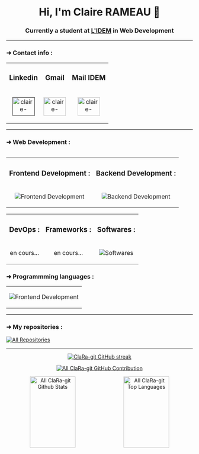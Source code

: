 <body>
	<h1 align="center">Hi, I'm Claire RAMEAU 👋</h1>
	<h3 align="center">Currently a student at <a href="https://lidem.eu/" target="blank">L'IDEM</a> in Web Development</h3>
	<hr>
	<h3 align="left">➜ Contact info :</h3>
	<p align="left">
		<table>
			<tr>
				<td>
					<h3 align="center">Linkedin</h3>
				</td>
				<td>
					<h3 align="center">Gmail</h3>
				</td>
				<td>
					<h3 align="center">Mail IDEM</h3>
				</td>
			</tr>
			<tr>
				<td>
					<p align="center">
						<a href="" target="blank"
						><img
							src="https://skillicons.dev/icons?i=linkedin"
							alt="claire-rameau-linkedin"
							height="50"
							width="60"
						/></a>
					</p>
				</td>
				<td>				
					<p align="center">
						<a href="mailto:rameau.claire.cr@gmail.com" target="blank"
						><img
							src="https://skillicons.dev/icons?i=gmail"
							alt="claire-rameau-email"
							height="50"
							width="60"
						/></a>
					</p>
				</td>
				<td>
					<p align="center">
						<a href="mailto:claire.rameau@lidem.education" target="blank"
						><img
							src="https://skillicons.dev/icons?i=gmail"
							alt="claire-rameau-idem-email"
							height="50"
							width="60"
						/></a>
					</p>
				</td>
			</tr>
		<table>
	</p>
	<hr>
	<h3>➜ Web Development :</h3>
	<table>
		<tr>
			<th><h3 align="left">Frontend Development :</h3></th>
	                <th><h3 align="left">Backend Development :</h3></th>
		</tr>
		<tr>
			<td>
				<p align="center">
					<img src="https://skillicons.dev/icons?i=html,css,javascript" alt="Frontend Development"/>
				</p>
			</td>
			<td>
				<p align="center">
					<img src="https://skillicons.dev/icons?i=php,mysql" alt="Backend Development"/>
				</p>
			</td>
		</tr>
	</table>
	<table>
		<tr>
			<th><h3 align="left">DevOps :</h3></th>
	        <th><h3 align="left">Frameworks :</h3></th>
			<th><h3 align="left">Softwares :</h3></th>
		</tr>
		<tr>
			<td>
				<p align="center">
					en cours...
					<!--<img src="https://skillicons.dev/icons?i=docker" alt="DevOps"/>-->
				</p>
			</td>
			<td>
				<p align="center">
					en cours...
					<!--<img src="https://skillicons.dev/icons?i=symfony,react" alt="Frameworks"/>-->
				</p>
			</td>
			<td>
				<p align="center">
					<img src="https://skillicons.dev/icons?i=sublime,vscode" alt="Softwares"/>
				</p>
			</td>
		</tr>
	</table> 
	<h3>➜ Programmming languages :</h3>
	<table>
		<tr>
			<td>
				<p align="center">
					<img src="https://skillicons.dev/icons?i=c,py" alt="Frontend Development"/>
				</p>
			</td>
		</tr>
    	</table>
	<hr>
	<h3>➜ My repositories :</h3>
	 <p align="left">
	    <a href="https://github.com/ClaRa-git?tab=repositories" target="_blank"
	      ><img
	        alt="All Repositories"
	        title="All Repositories"
	        src="https://img.shields.io/badge/-All%20Repos-2962FF?style=for-the-badge&logo=koding&logoColor=white"
	    /></a>
	  </p>
	<hr>
	<p align="center">
		<a href="https://github.com/ClaRa-git">
		<img
			src="https://github-readme-streak-stats.herokuapp.com/?user=ClaRa-git&theme=radical&border=7F3FBF&background=0D1117"
			alt="ClaRa-git GitHub streak"
		/>
		</a>
	</p>	
	<p align="center">
		<a href="https://github.com/ClaRa-git">
		<img
			src="https://github-profile-summary-cards.vercel.app/api/cards/profile-details?username=ClaRa-git&theme=radical"
			alt="All ClaRa-git GitHub Contribution"
		/>
		</a>
	</p>	
	<p align="center">
		<a>
		<a href="https://github.com/ClaRa-git"
			><img
			alt="All ClaRa-git Github Stats"
			src="https://denvercoder1-github-readme-stats.vercel.app/api?username=ClaRa-git&show_icons=true&count_private=true&theme=react&border_color=7F3FBF&bg_color=0D1117&title_color=F85D7F&icon_color=F8D866"
			height="192px"
			width="49.5%"
		/></a>
		</a>
		<a>
			<a href="https://github.com/ClaRa-git"
				><img
				alt="All ClaRa-git Top Languages"
				src="https://denvercoder1-github-readme-stats.vercel.app/api/top-langs/?username=ClaRa-git&langs_count=8&layout=compact&theme=react&border_color=7F3FBF&bg_color=0D1117&title_color=F85D7F&icon_color=F8D866"
				height="192px"
				width="49.5%"
			/></a>
		</a>  
  	</p>
</body>
